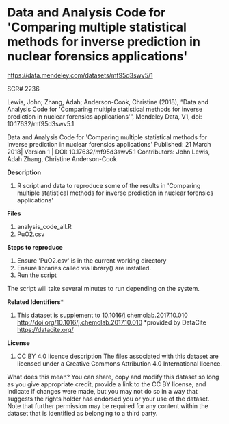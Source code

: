 # Data and Analysis Code for 'Comparing multiple statistical methods for inverse prediction in nuclear forensics applications'

https://data.mendeley.com/datasets/mf95d3swv5/1

SCR# 2236

Lewis, John; Zhang, Adah; Anderson-Cook, Christine (2018), “Data and Analysis Code for 'Comparing multiple statistical methods for inverse prediction in nuclear forensics applications'”, Mendeley Data, V1, doi: 10.17632/mf95d3swv5.1

Data and Analysis Code for 'Comparing multiple statistical methods for inverse prediction in nuclear forensics applications'
Published: 21 March 2018| Version 1 | DOI: 10.17632/mf95d3swv5.1
Contributors: John Lewis, Adah Zhang, Christine Anderson-Cook

**Description**
1. R script and data to reproduce some of the results in 'Comparing multiple statistical methods for inverse prediction in nuclear forensics applications'

**Files**
1. analysis_code_all.R
2. PuO2.csv

**Steps to reproduce**
1. Ensure 'PuO2.csv' is in the current working directory
2. Ensure libraries called via library() are installed. 
3. Run the script 

The script will take several minutes to run depending on the system.

**Related Identifiers***
1. This dataset is supplement to 10.1016/j.chemolab.2017.10.010 http://doi.org/10.1016/j.chemolab.2017.10.010
*provided by DataCite https://datacite.org/

**License**
1. CC BY 4.0 licence description
The files associated with this dataset are licensed under a Creative Commons Attribution 4.0 International licence.

What does this mean?
You can share, copy and modify this dataset so long as you give appropriate credit, provide a link to the CC BY license, and indicate if changes were made, but you may not do so in a way that suggests the rights holder has endorsed you or your use of the dataset. Note that further permission may be required for any content within the dataset that is identified as belonging to a third party.
